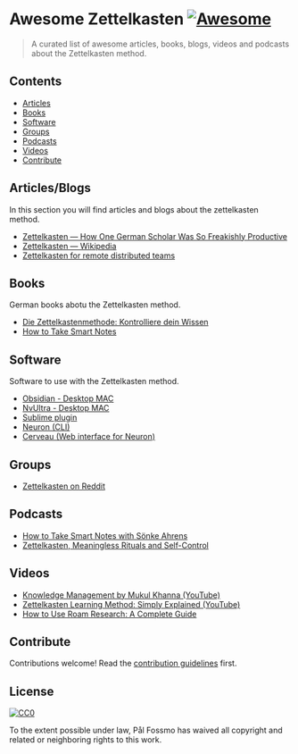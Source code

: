# Awesome Zettelkasten [![Awesome](https://awesome.re/badge.svg)](https://awesome.re)

> A curated list of awesome articles, books, blogs, videos and podcasts about the Zettelkasten method.

## Contents

- [Articles](#articles/blogs)
- [Books](#books)
- [Software](#software)
- [Groups](#groups)
- [Podcasts](#podcasts)
- [Videos](#videos)
- [Contribute](#contribute)

## Articles/Blogs

In this section you will find articles and blogs about the zettelkasten method.

- [Zettelkasten — How One German Scholar Was So Freakishly Productive](https://writingcooperative.com/zettelkasten-how-one-german-scholar-was-so-freakishly-productive-997e4e0ca125)
- [Zettelkasten — Wikipedia](https://en.wikipedia.org/wiki/Zettelkasten)
- [Zettelkasten for remote distributed teams](https://www.taskade.com/blog/build-a-second-brain-remote-distributed-teams)

## Books

German books abotu the Zettelkasten method.

- [Die Zettelkastenmethode: Kontrolliere dein Wissen](https://www.amazon.de/gp/product/1517734312/ref=as_li_tl?ie=UTF8&camp=1638&creative=19454&creativeASIN=1517734312&linkCode=as2&tag=saschafastde-21)
- [How to Take Smart Notes](https://www.amazon.com/How-Take-Smart-Notes-Nonfiction-ebook/dp/B06WVYW33Y/ref=sr_1_1?dchild=1&keywords=How+to+Take+Smart+Notes&qid=1594983350&sr=8-1)

## Software

Software to use with the Zettelkasten method.

- [Obsidian - Desktop MAC](https://obsidian.md) 
- [NvUltra - Desktop MAC](https://nvultra.com) 
- [Sublime plugin](https://github.com/renerocksai/sublime_zk)
- [Neuron (CLI)](https://neuron.zettel.page)
- [Cerveau (Web interface for Neuron)](https://beta.cerveau.app)

## Groups

- [Zettelkasten on Reddit](https://www.reddit.com/r/Zettelkasten)

## Podcasts

- [How to Take Smart Notes with Sönke Ahrens](https://www.blokeology.io/2018/10/19/smart-notes-sonke-ahrens)
- [Zettelkasten, Meaningless Rituals and Self-Control](https://thecultures.libsyn.com/270-zettelkasten-meaningless-rituals-and-self-control)

## Videos

- [Knowledge Management by Mukul Khanna (YouTube)](https://www.youtube.com/playlist?list=PLKsk3K4Z-1AVy4Tt-5uTMPCXn7DFQzJ_P)
- [Zettelkasten Learning Method: Simply Explained (YouTube)](https://www.youtube.com/watch?v=rOSZOCoqOo8)
- [How to Use Roam Research: A Complete Guide](https://www.youtube.com/watch?v=rYsghmH5Fno&list=PLralmZwl_8jJuJMIebWFqm6K5I20a5Qve)

## Contribute

Contributions welcome! Read the [contribution guidelines](contributing.md) first.

## License

[![CC0](https://mirrors.creativecommons.org/presskit/buttons/88x31/svg/cc-zero.svg)](https://creativecommons.org/publicdomain/zero/1.0)

To the extent possible under law, Pål Fossmo has waived all copyright and
related or neighboring rights to this work.
